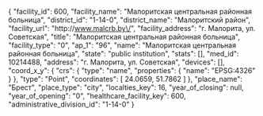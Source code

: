 {
    "facility_id": 600,
    "facility_name": "Малоритская центральная районная больница",
    "district_id": "1-14-0",
    "district_name": "Малоритский район",
    "facility_url": "http:\/\/www.malcrb.by\/",
    "facility_address": "г. Малорита, ул. Советская",
    "title": "Малоритская центральная районная больница",
    "facility_type": "0",
    "ap_1": "96",
    "name": "Малоритская центральная районная больница",
    "state": "public institution",
    "stats": [],
    "med_id": 10214488,
    "address": "г. Малорита, ул. Советская",
    "devices": [],
    "coord_x_y": {
        "crs": {
            "type": "name",
            "properties": {
                "name": "EPSG:4326"
            }
        },
        "type": "Point",
        "coordinates": [
            24.0659,
            51.7862
        ]
    },
    "place_name": "Брест",
    "place_type": "city",
    "localties_key": 16,
    "year_of_closing": null,
    "year_of_opening": "0",
    "healthcare_facility_key": 600,
    "administrative_division_id": "1-14-0"
}